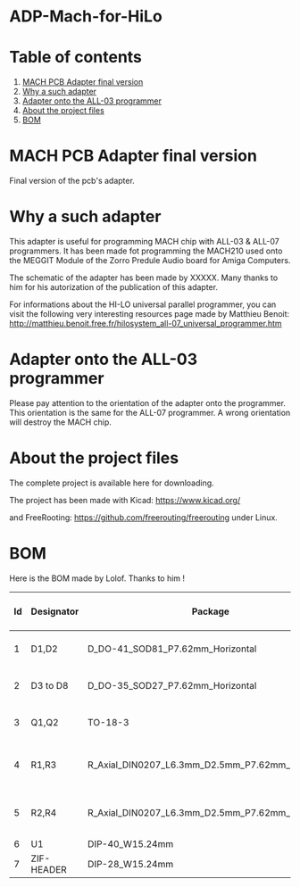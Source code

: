 # ADP-Mach-for-HiLo
# Table of contents
1. [MACH PCB Adapter final version](#MACH-PCB-Adapter)
2. [Why a such adapter](#Why-a-such-adapter)
3. [Adapter onto the ALL-03 programmer](#Adapter-onto-the-ALL-03-programmer)
4. [About the project files](#About-the-project-files)
5. [BOM](#BOM)


# MACH PCB Adapter final version <a name="MACH-PCB-Adapter"></a>


Final version of the pcb's adapter.

# Why a such adapter <a name="Why-a-such-adapter"></a>
This adapter is useful for programming MACH chip with ALL-03 & ALL-07 programmers. It has been made fot programming the MACH210 used onto the MEGGIT Module of the Zorro Predule Audio board for Amiga Computers.

The schematic of the adapter has been made by XXXXX. Many thanks to him for his autorization of the publication of this adapter.

For informations about the HI-LO universal parallel programmer, you can visit the following very interesting resources page made by Matthieu Benoit:
http://matthieu.benoit.free.fr/hilosystem_all-07_universal_programmer.htm


# Adapter onto the ALL-03 programmer <a name="Adapter-onto-the-ALL-03-programmer"></a>
Please pay attention to the orientation of the adapter onto the programmer. This orientation is the same for the ALL-07 programmer.
A wrong orientation will destroy the MACH chip.


# About the project files <a name="About-the-project-files"></a>
The complete project is available here for downloading.

The project has been made with Kicad: https://www.kicad.org/

and FreeRooting: https://github.com/freerouting/freerouting under Linux.

# BOM <a name="BOM"></a>
Here is the BOM made by Lolof. Thanks to him !

|Id	|Designator	|Package	|Quantity	|Designation	|Reichelt part number	|Link  |
|---|---|---|---|---|---|---|
|1	|D1,D2      |	D_DO-41_SOD81_P7.62mm_Horizontal	|2	|UF10-005	|UF 4003	|https://www.reichelt.de/de/fr/diode-de-redressement-ultrarapide-do41-200-v-1-a-uf-4003-p42034.html |
|2	|D3 to D8   |	D_DO-35_SOD27_P7.62mm_Horizontal	|6	|1N4150	|1N 4148	|https://www.reichelt.de/de/fr/diode-de-commutation-100-v-150-ma-do-35-1n-4148-p1730.html |
|3	|Q1,Q2	    |TO-18-3	|2	|2N2222A	|2N 2222A	|https://www.reichelt.de/de/fr/transistor-npn-to-18-40-v-0-8-a-0-5-w-2n-2222a-p1968.html |
|4	|R1,R3	    |R_Axial_DIN0207_L6.3mm_D2.5mm_P7.62mm_Horizontal	|2	|1K	METALL |1,00K	|https://www.reichelt.de/de/fr/r-sistance-film-m-tallique-de-1-00-kohms-metall-1-00k-p11403.html?r=1 |
|5	|R2,R4	    |R_Axial_DIN0207_L6.3mm_D2.5mm_P7.62mm_Horizontal	|2	|3K3	METALL |3,30K	|https://www.reichelt.de/de/fr/r-sistance-film-m-tallique-de-3-30-kohms-metall-3-30k-p11693.html?&trstct=pos_0&nbc=1 |
|6	|U1 |DIP-40_W15.24mm	|1	|ZIF HEADER| |  |
|7	|ZIF-HEADER	|DIP-28_W15.24mm	|1	|ZIF|	|  |
